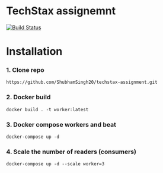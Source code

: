 # TechStax assignemnt

[![Build Status](https://travis-ci.org/joemccann/dillinger.svg?branch=master)](https://travis-ci.org/joemccann/dillinger)

# Installation

### 1. Clone repo
    https://github.com/ShubhamSingh20/techstax-assignment.git

### 2. Docker build
    docker build . -t worker:latest

### 3. Docker compose workers and beat
    docker-compose up -d 
    
### 4. Scale the number of readers (consumers)
    docker-compose up -d --scale worker=3




